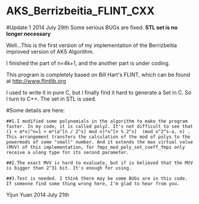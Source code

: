 AKS_Berrizbeitia_FLINT_CXX
==========================
#Update 1 2014 July 29th
	Some serious BUGs are fixed. **STL set is no longer necessary**


Well...This is the first version of my implementation of the Berrizbeitia improved version of AKS Algorithm.

I finished the part of n=4k+1, and the another part is under coding.

This program is completely based on Bill Hart's FLINT, which can be found at http://www.flintlib.org

I used to write it in pure C, but I finally find it hard to generate a Set in C. So I turn to C++. The set in STL is used.


#Some details are here:

	##1.I modified some polynomials in the algorithm to make the program faster. In my code, it is called poly2. It's not difficult to see that (1 + m*x)^n=1 + m*(a^[n / 2^s] mod n)*x^[n % 2^s]  (mod x^2^s-a, n) . This arrangement transfers the calculation of the mod of polys to the powermods of some "small" number. And it extends the max virtual value (MVV) of this implementation, for fmpz_mod_poly_set_coeff_fmpz only receive a ulong type for its second parameter.

	##2.The exact MVV is hard to evaluate, but if is believed that the MVV is bigger than 2^31 bit. It's enough for using.

	##3.Test is needed. I think there may be some BUGs are in this code. If someone find some thing wrong here, I'm glad to hear from you.

Yijun Yuan
2014 July 21th
